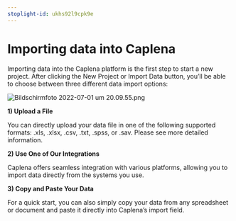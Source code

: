 ```yaml
---
stoplight-id: ukhs92l9cpk9e
---
```


# Importing data into Caplena


Importing data into the Caplena platform is the first step to start a new project. After clicking the New Project or Import Data button, you’ll be able to choose between three different data import options:

![Bildschirmfoto 2022-07-01 um 20.09.55.png](https://stoplight.io/api/v1/projects/cHJqOjEyNDcxMw/images/XPVSgepPBtE)

**1) Upload a File**

You can directly upload your data file in one of the following supported formats:
.xls, .xlsx, .csv, .txt, .spss, or .sav. Please see more detailed information.

**2) Use One of Our Integrations**

Caplena offers seamless integration with various platforms, allowing you to import data directly from the systems you use.

**3) Copy and Paste Your Data**

For a quick start, you can also simply copy your data from any spreadsheet or document and paste it directly into Caplena’s import field.
